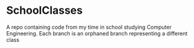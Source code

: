 # SchoolClasses
A repo containing code from my time in school studying Computer Engineering.
Each branch is an orphaned branch representing a different class
